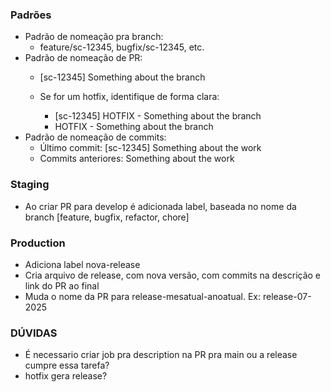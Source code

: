### Padrões
- Padrão de nomeação pra branch:
  - feature/sc-12345, bugfix/sc-12345, etc.
- Padrão de nomeação de PR:
  - [sc-12345] Something about the branch

  - Se for um hotfix, identifique de forma clara:
    - [sc-12345] HOTFIX - Something about the branch
    - HOTFIX - Something about the branch
- Padrão de nomeação de commits:
  - Último commit: [sc-12345] Something about the work
  - Commits anteriores: Something about the work

### Staging
- Ao criar PR para develop é adicionada label, baseada no nome da branch [feature, bugfix, refactor, chore]

### Production
- Adiciona label nova-release
- Cria arquivo de release, com nova versão, com commits na descrição e link do PR ao final
- Muda o nome da PR para release-mesatual-anoatual. Ex: release-07-2025

### DÚVIDAS
- É necessario criar job pra description na PR pra main ou a release cumpre essa tarefa?
- hotfix gera release?